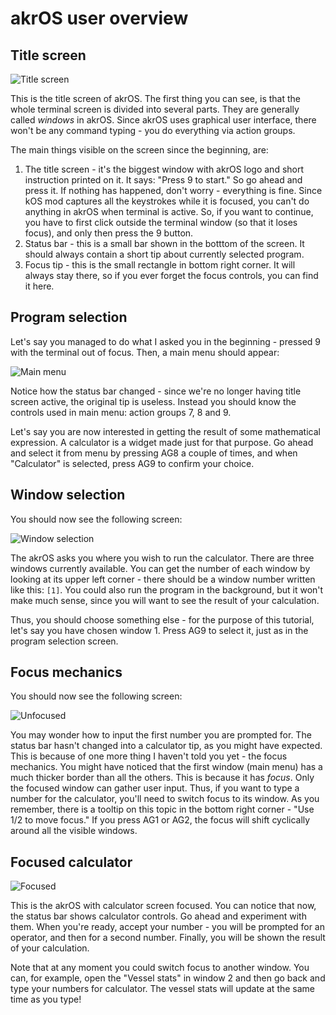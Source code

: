 # akrOS user overview

## Title screen

![Title screen](http://i.imgur.com/f0p8U5s.png)

This is the title screen of akrOS. The first thing you can see, is that the whole terminal screen is divided into
several parts. They are generally called *windows* in akrOS. Since akrOS uses graphical user interface, there won't
be any command typing - you do everything via action groups.

The main things visible on the screen since the beginning, are:
1. The title screen - it's the biggest window with akrOS logo and short instruction printed on it. It says: "Press
9 to start." So go ahead and press it. If nothing has happened, don't worry - everything is fine. Since kOS mod 
captures all the keystrokes while it is focused, you can't do anything in akrOS when terminal is active. So, if you
want to continue, you have to first click outside the terminal window (so that it loses focus), and only then press
the 9 button.
2. Status bar - this is a small bar shown in the botttom of the screen. It should always contain a short tip
about currently selected program.
3. Focus tip - this is the small rectangle in bottom right corner. It will always stay there, so if you ever forget
the focus controls, you can find it here.

## Program selection

Let's say you managed to do what I asked you in the beginning - pressed 9 with the terminal out of focus. Then, a
main menu should appear:

![Main menu](http://i.imgur.com/fMX5XW5.png)

Notice how the status bar changed - since we're no longer having title screen active, the original tip is useless.
Instead you should know the controls used in main menu: action groups 7, 8 and 9.

Let's say you are now interested in getting the result of some mathematical expression. A calculator is a widget
made just for that purpose. Go ahead and select it from menu by pressing AG8 a couple of times, and when 
"Calculator" is selected, press AG9 to confirm your choice.

## Window selection

You should now see the following screen:

![Window selection](http://i.imgur.com/ieIdXog.png)

The akrOS asks you where you wish to run the calculator. There are three windows currently available. You can get
the number of each window by looking at its upper left corner - there should be a window number written like this:
`[1]`. You could also run the program in the background, but it won't make much sense, since you will want to
see the result of your calculation.

Thus, you should choose something else - for the purpose of this tutorial, let's say you have chosen window 1.
Press AG9 to select it, just as in the program selection screen.

## Focus mechanics

You should now see the following screen:

![Unfocused](http://i.imgur.com/LnvoojU.png)

You may wonder how to input the first number you are prompted for. The status bar hasn't changed into a calculator
tip, as you might have expected. This is because of one more thing I haven't told you yet - the focus mechanics.
You might have noticed that the first window (main menu) has a much thicker border than all the others. This is
because it has *focus*. Only the focused window can gather user input. Thus, if you want to type a number
for the calculator, you'll need to switch focus to its window. As you remember, there is a tooltip on this topic
in the bottom right corner - "Use 1/2 to move focus." If you press AG1 or AG2, the focus will shift cyclically
around all the visible windows.

## Focused calculator

![Focused](http://i.imgur.com/PzOMoP4.png)

This is the akrOS with calculator screen focused. You can notice that now, the status bar shows calculator
controls. Go ahead and experiment with them. When you're ready, accept your number - you will be prompted for an
operator, and then for a second number. Finally, you will be shown the result of your calculation.

Note that at any moment you could switch focus to another window. You can, for example, open the "Vessel stats"
in window 2 and then go back and type your numbers for calculator. The vessel stats will update at the same
time as you type!
